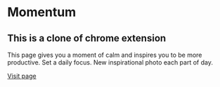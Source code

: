 
# Momentum
## This is a clone of chrome extension

This page gives you a moment of calm and inspires you to be more productive. Set a daily focus. New inspirational photo each part of day.

[Visit page](https://momentumm.netlify.com/)